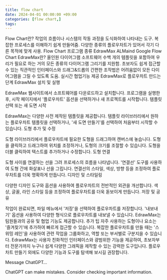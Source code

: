 ```yaml
---
title: flow chart
date: 2024-04-01 00:00:00 +09:00
categories: [flow chart,]
tags:
---
```

Flow Chart란?
작업의 흐름이나 시스템의 작동 과정을 도식화하여 나타내는 도구.
복잡한 프로세스를 이해하기 쉽게 만들어줌.
다양한 종류의 플로우차트가 있어서 각기 다른 목적에 맞게 사용.
Flow Chart 프로그램 종류
EdrawMax
ALMaind
Google Flow Chart
EdrawMax란?
올인원 다이어그램 소프트웨어
수백 개의 템플릿을 포함하여 우리가 필요로 하는 거의 모든 종류의 다이어그램 그리기를 지원함.
초보자도 쉽게 접근할 수 있는 직관적인 인터페이스와 드래그&드롭의 간편한 조작법은 어려움없이 모든 다이어그램을 그릴 수 있도록 도움.
실시간 협업기능 제공
EdrawMax로 플로우차트 만드는 단계
EdrawMax 설치 및 실행

EdrawMax 웹사이트에서 소프트웨어를 다운로드하고 설치합니다.
프로그램을 실행한 후, 시작 페이지에서 '플로우차트' 옵션을 선택하거나 새 프로젝트를 시작합니다.
템플릿 선택 또는 새 도면 시작

EdrawMax는 다양한 사전 제작된 템플릿을 제공합니다. 템플릿 라이브러리에서 원하는 플로우차트 템플릿을 선택하거나, '새 도면 만들기'를 선택하여 처음부터 시작할 수 있습니다.
도형 추가 및 수정

도형 라이브러리에서 플로우차트에 필요한 도형을 드래그하여 캔버스에 놓습니다.
도형을 클릭하고 드래그하여 위치를 조정하거나, 도형의 크기를 조절할 수 있습니다.
도형을 더블 클릭하여 텍스트를 추가하거나 수정합니다.
도형 연결

도형 사이를 연결하는 선을 그려 프로세스의 흐름을 나타냅니다.
'연결선' 도구를 사용하여 도형 간에 화살표나 선을 그립니다.
연결선의 스타일, 색상, 방향 등을 조정하여 플로우차트를 더욱 명확하게 만듭니다.
디자인 및 스타일링

다양한 디자인 도구와 옵션을 사용하여 플로우차트의 전반적인 외관을 개선합니다.
색상, 글꼴, 라인 스타일 등을 조정하여 플로우차트를 더욱 돋보이게 만듭니다.
저장 및 공유

작업이 완료되면, 파일 메뉴에서 '저장'을 선택하여 플로우차트를 저장합니다.
'내보내기' 옵션을 사용하여 다양한 형식으로 플로우차트를 내보낼 수 있습니다.
EdrawMax는 팀원들과의 공유 및 협업 기능도 제공합니다.
추가 팁
자주 사용하는 도형이나 요소는 '즐겨찾기'에 추가하여 빠르게 접근할 수 있습니다.
복잡한 플로우차트를 만들 때는 '스위밍 레인'을 사용하여 관련 작업을 그룹화하고, 역할 또는 부서별로 구분지을 수 있습니다.
EdrawMax는 사용자 친화적인 인터페이스와 광범위한 기능을 제공하여, 초보자부터 전문가까지 누구나 쉽게 다양한 그래픽을 제작할 수 있는 강력한 도구입니다. 플로우차트 만들기 외에도 다양한 기능과 도구를 탐색해 보시길 권장합니다.





Message ChatGPT…


ChatGPT can make mistakes. Consider checking important information.